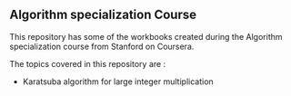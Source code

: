 ## Algorithm specialization Course

This repository has some of the workbooks created during the Algorithm specialization course from Stanford on Coursera.

The topics covered in this repository are :

 - Karatsuba algorithm for large integer multiplication
